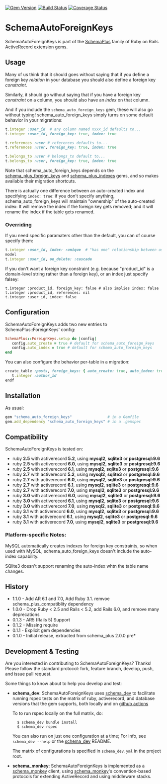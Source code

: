 [![Gem Version](https://badge.fury.io/rb/schema_auto_foreign_keys.svg)](http://badge.fury.io/rb/schema_auto_foreign_keys)
[![Build Status](https://github.com/SchemaPlus/schema_auto_foreign_keys/actions/workflows/prs.yml/badge.svg)](https://github.com/SchemaPlus/schema_auto_foreign_keys/actions)
[![Coverage Status](https://coveralls.io/repos/github/SchemaPlus/schema_auto_foreign_keys/badge.svg?branch=master)](https://coveralls.io/github/SchemaPlus/schema_auto_foreign_keys?branch=master)

# SchemaAutoForeignKeys


SchemaAutoForeignKeys is part of the [SchemaPlus](https://github.com/SchemaPlus/) family of Ruby on Rails ActiveRecord extension gems.

## Usage

Many of us think that it should goes without saying that if you define a foreign key *relation* in your database you should also define a foreign key *constraint*.

Similarly, it should go without saying that if you have a foreign key *constraint* on a column, you should also have an *index* on that column.

And if you include the `schema_auto_foreign_keys` gem, these will also go without typing!  schema_auto_foreign_keys simply turns on some default behavior in your migrations:

```ruby
t.integer :user_id  # any column named xxxx_id defaults to...
t.integer :user_id, foreign_key: true, index: true

t.references :user # references defaults to...
t.references :user, foreign_key: true, index: true

t.belongs_to :user # belongs_to default to...
t.belongs_to :user, foreign_key: true, index: true
```

Note that schema_auto_foreign_keys depends on the [schema_plus_foreign_keys](https://github.com/SchemaPlus/schema_plus_foreign_keys) and [schema_plus_indexes](https://github.com/SchemaPlus/schema_plus_indexes) gems, and so makes available their migration shortcuts.

There is actually one difference between an auto-created index and specifying `index: true`: if you don't specify anything, schema_auto_foreign_keys will maintain "ownership" of the auto-created index:  It will remove the index if the foreign key gets removed; and it will rename the index if the table gets renamed.

### Overriding

If you need specific paramaters other than the default, you can of course specify them:

```ruby
t.integer :user_id, index: :unique  # "has one" relationship between users and this
model
t.integer :user_id, on_delete: :cascade
```

If you don't want a foreign key constraint (e.g. because "product_id" is a domain-level string rather than a foreign key), or an index just specify falsey:

```rugy
t.integer :product_id, foreign_key: false # also implies index: false
t.integer :product_id, references: nil
t.integer :user_id, index: false
```

## Configuration

SchemaAutoForeignKeys adds two new entries to SchemaPlus::ForeignKeys' config:

```ruby
SchemaPlus::ForeignKeys.setup do |config|
   config.auto_create = true # default for schema_auto_foreign_keys
   config.auto_index = true # default for schema_auto_foreign_keys
end
```

You can also configure the behavior per-table in a migration:

```ruby
create_table :posts, foreign_keys: { auto_create: true, auto_index: true } do |t|
   t.integer :author_id
endf
```


## Installation

<!-- SCHEMA_DEV: TEMPLATE INSTALLATION - begin -->
<!-- These lines are auto-inserted from a schema_dev template -->
As usual:

```ruby
gem "schema_auto_foreign_keys"                # in a Gemfile
gem.add_dependency "schema_auto_foreign_keys" # in a .gemspec
```

<!-- SCHEMA_DEV: TEMPLATE INSTALLATION - end -->

## Compatibility

SchemaAutoForeignKeys is tested on:

<!-- SCHEMA_DEV: MATRIX - begin -->
<!-- These lines are auto-generated by schema_dev based on schema_dev.yml -->
* ruby **2.5** with activerecord **5.2**, using **mysql2**, **sqlite3** or **postgresql:9.6**
* ruby **2.5** with activerecord **6.0**, using **mysql2**, **sqlite3** or **postgresql:9.6**
* ruby **2.5** with activerecord **6.1**, using **mysql2**, **sqlite3** or **postgresql:9.6**
* ruby **2.7** with activerecord **5.2**, using **mysql2**, **sqlite3** or **postgresql:9.6**
* ruby **2.7** with activerecord **6.0**, using **mysql2**, **sqlite3** or **postgresql:9.6**
* ruby **2.7** with activerecord **6.1**, using **mysql2**, **sqlite3** or **postgresql:9.6**
* ruby **2.7** with activerecord **7.0**, using **mysql2**, **sqlite3** or **postgresql:9.6**
* ruby **3.0** with activerecord **6.0**, using **mysql2**, **sqlite3** or **postgresql:9.6**
* ruby **3.0** with activerecord **6.1**, using **mysql2**, **sqlite3** or **postgresql:9.6**
* ruby **3.0** with activerecord **7.0**, using **mysql2**, **sqlite3** or **postgresql:9.6**
* ruby **3.1** with activerecord **6.0**, using **mysql2**, **sqlite3** or **postgresql:9.6**
* ruby **3.1** with activerecord **6.1**, using **mysql2**, **sqlite3** or **postgresql:9.6**
* ruby **3.1** with activerecord **7.0**, using **mysql2**, **sqlite3** or **postgresql:9.6**

<!-- SCHEMA_DEV: MATRIX - end -->

### Platform-specific Notes:

MySQL automatically creates indexes for foreign key constraints, so when used with MySQL, schema_auto_foreign_keys doesn't include the auto-index capability.

SQlite3 doesn't support renaming the auto-index whtn the table name changes.



## History

* 1.1.0 - Add AR 6.1 and 7.0, Add Ruby 3.1.  remvoe schema_plus_compatiblity dependency
* 1.0.0 - Drop Ruby < 2.5 and Rails < 5.2, add Rails 6.0, and remove many deprecations
* 0.1.3 - AR5 (Rails 5) Support
* 0.1.2 - Missing require
* 0.1.1 - Explicit gem dependencies
* 0.1.0 - Initial release, extracted from schema_plus 2.0.0.pre*

## Development & Testing

Are you interested in contributing to SchemaAutoForeignKeys?  Thanks!  Please follow
the standard protocol: fork, feature branch, develop, push, and issue pull
request.

Some things to know about to help you develop and test:

<!-- SCHEMA_DEV: TEMPLATE USES SCHEMA_DEV - begin -->
<!-- These lines are auto-inserted from a schema_dev template -->
* **schema_dev**:  SchemaAutoForeignKeys uses [schema_dev](https://github.com/SchemaPlus/schema_dev) to
  facilitate running rspec tests on the matrix of ruby, activerecord, and database
  versions that the gem supports, both locally and on
  [github actions](https://github.com/SchemaPlus/schema_auto_foreign_keys/actions)

  To to run rspec locally on the full matrix, do:

        $ schema_dev bundle install
        $ schema_dev rspec

  You can also run on just one configuration at a time;  For info, see `schema_dev --help` or the [schema_dev](https://github.com/SchemaPlus/schema_dev) README.

  The matrix of configurations is specified in `schema_dev.yml` in
  the project root.

<!-- SCHEMA_DEV: TEMPLATE USES SCHEMA_DEV - end -->


<!-- SCHEMA_DEV: TEMPLATE USES SCHEMA_MONKEY - begin -->
<!-- These lines are auto-inserted from a schema_dev template -->
* **schema_monkey**: SchemaAutoForeignKeys is implemented as a
  [schema_monkey](https://github.com/SchemaPlus/schema_monkey) client,
  using [schema_monkey](https://github.com/SchemaPlus/schema_monkey)'s
  convention-based protocols for extending ActiveRecord and using middleware stacks.

<!-- SCHEMA_DEV: TEMPLATE USES SCHEMA_MONKEY - end -->
